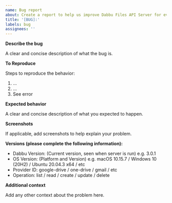 ```yaml
---
name: Bug report
about: Create a report to help us improve Dabbu Files API Server for everyone :)
title: '[BUG]:'
labels: bug
assignees: ''
---
```


**Describe the bug**

A clear and concise description of what the bug is.

**To Reproduce**

Steps to reproduce the behavior:

1. ...
2. ...
3. See error

**Expected behavior**

A clear and concise description of what you expected to happen.

**Screenshots**

If applicable, add screenshots to help explain your problem.

**Versions (please complete the following information):**

- Dabbu Version: (Current version, seen when server is run) e.g. 3.0.1
- OS Version: (Platform and Version) e.g. macOS 10.15.7 / Windows 10 (20H2) / Ubuntu 20.04.3 x64 / etc
- Provider ID: google-drive / one-drive / gmail / etc
- Operation: list / read / create / update / delete

**Additional context**

Add any other context about the problem here.
